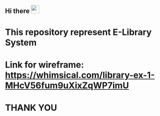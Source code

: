 ## Hi there <img src="https://github.com/TheDudeThatCode/TheDudeThatCode/blob/master/Assets/Hi.gif" width="27px">

# This repository represent E-Library System

# Link for wireframe: https://whimsical.com/library-ex-1-MHcV56fum9uXixZqWP7imU

# THANK YOU